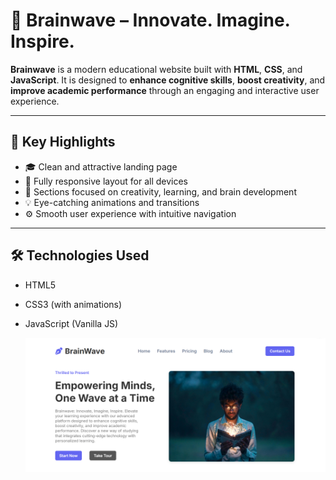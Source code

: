 # 🧠 Brainwave – Innovate. Imagine. Inspire.

**Brainwave** is a modern educational website built with **HTML**, **CSS**, and **JavaScript**. It is designed to **enhance cognitive skills**, **boost creativity**, and **improve academic performance** through an engaging and interactive user experience.

---

## 🌟 Key Highlights

- 🎓 Clean and attractive landing page
- 📱 Fully responsive layout for all devices
- 🧩 Sections focused on creativity, learning, and brain development
- 💡 Eye-catching animations and transitions
- ⚙️ Smooth user experience with intuitive navigation

---

## 🛠️ Technologies Used

- HTML5  
- CSS3 (with animations)  
- JavaScript (Vanilla JS)

  ![Alt Image](https://github.com/omkarm578/Educational_Website/blob/ec228209331b38eaab1b1030b60d924396b4e93e/Screenshot%202025-07-18%20153447.png)
